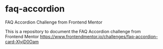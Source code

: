 # faq-accordion
FAQ Accordion Challenge from Frontend Mentor

This is a repository to document the FAQ Accordion challenge from Frontend Mentor
https://www.frontendmentor.io/challenges/faq-accordion-card-XlyjD0Oam

